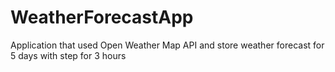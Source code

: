 # WeatherForecastApp
Application that used Open Weather Map API and store weather forecast for 5 days with step for 3 hours
